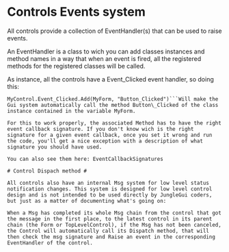 # Controls Events system #

All controls provide a collection of EventHandler(s) that can be used to raise events.

An EventHandler is a class to wich you can add classes instances and method names in a way that when an event is fired, all the registered methods for the registered classes will be called.

As instance, all the controls have a Event\_Clicked event handler, so doing this:
```
MyControl.Event_Clicked.Add(MyForm, "Button_Clicked")```Will make the Gui system automatically call the method Button\_Clicked of the class instance contained in the variable MyForm.

For this to work properly, the associated Method has to have the right event callback signature. If you don't know wich is the right signature for a given event callback, once you set it wrong and run the code, you'll get a nice exception with a description of what signature you should have used.

You can also see them here: EventCallbackSignatures

# Control Dispach method #

All controls also have an internal Msg system for low level status notification changes. This system is designed for low level control design and is not intended to be used directly by JungleGui coders, but just as a matter of documenting what's going on:

When a Msg has completed its whole Msg chain from the control that got the message in the first place, to the latest control in its parent chain (the Form or TopLevelControl), if the Msg has not been canceled, the Control will automatically call its Dispatch method, that will then check the msg signature and Raise an event in the corresponding EventHandler of the control.